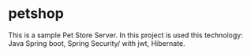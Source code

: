 # petshop

This is a sample Pet Store Server. In this project is used this technology: Java Spring boot, Spring Security/ with jwt, Hibernate.
